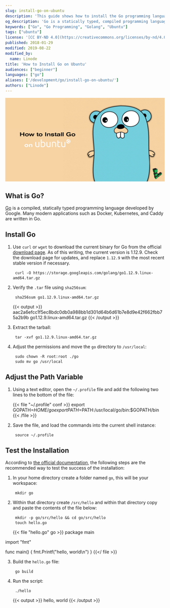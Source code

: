 ```yaml
---
slug: install-go-on-ubuntu
description: 'This guide shows how to install the Go programming language on Ubuntu.'
og_description: 'Go is a statically typed, compiled programming language developed by Google. This guide will show you how to install Go on Ubuntu.'
keywords: ["Go", "Go Programming", "Golang", "Ubuntu"]
tags: ["ubuntu"]
license: '[CC BY-ND 4.0](https://creativecommons.org/licenses/by-nd/4.0)'
published: 2018-01-29
modified: 2019-08-22
modified_by:
  name: Linode
title: 'How to Install Go on Ubuntu'
audiences: ["beginner"]
languages: ["go"]
aliases: ['/development/go/install-go-on-ubuntu/']
authors: ["Linode"]
---
```


![How to Install Go on Ubuntu](install-go-ubuntu-title.jpg "How to Install Go on Ubuntu")

## What is Go?

[Go](https://golang.org/) is a compiled, statically typed programming language developed by Google. Many modern applications such as Docker, Kubernetes, and Caddy are written in Go.

## Install Go

1. Use `curl` or `wget` to download the current binary for Go from the official [download page](https://golang.org/dl/). As of this writing, the current version is 1.12.9. Check the download page for updates, and replace `1.12.9` with the most recent stable version if necessary.

        curl -O https://storage.googleapis.com/golang/go1.12.9.linux-amd64.tar.gz

2. Verify the `.tar` file using `sha256sum`:

        sha256sum go1.12.9.linux-amd64.tar.gz

    {{< output >}}
aac2a6efcc1f5ec8bdc0db0a988bb1d301d64b6d61b7e8d9e42f662fbb75a2b9b  go1.12.9.linux-amd64.tar.gz
{{< /output >}}

3. Extract the tarball:

        tar -xvf go1.12.9.linux-amd64.tar.gz

4. Adjust the permissions and move the `go` directory to `/usr/local`:

        sudo chown -R root:root ./go
        sudo mv go /usr/local

## Adjust the Path Variable

1. Using a text editor, open the `~/.profile` file and add the following two lines to the bottom of the file:

    {{< file "~/.profile" conf >}}
export GOPATH=$HOME/go
export PATH=$PATH:/usr/local/go/bin:$GOPATH/bin
{{< /file >}}

2. Save the file, and load the commands into the current shell instance:

        source ~/.profile

## Test the Installation

According to [the official documentation](https://golang.org/doc/install#testing), the following steps are the recommended way to test the success of the installation:

1. In your home directory create a folder named `go`, this will be your workspace:

        mkdir go

2. Within that directory create `/src/hello` and within that directory copy and paste the contents of the file below:

        mkdir -p go/src/hello && cd go/src/hello
        touch hello.go

    {{< file "hello.go" go >}}
package main

import "fmt"

func main() {
    fmt.Printf("hello, world\n")
}
{{</ file >}}

3. Build the `hello.go` file:

        go build

4. Run the script:

        ./hello

    {{< output >}}
hello, world
{{< /output >}}

